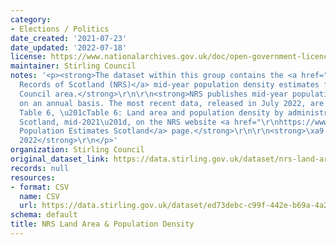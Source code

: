 ```yaml
---
category:
- Elections / Politics
date_created: '2021-07-23'
date_updated: '2022-07-18'
license: https://www.nationalarchives.gov.uk/doc/open-government-licence/version/3/
maintainer: Stirling Council
notes: '<p><strong>The dataset within this group contains the <a href="https://www.nrscotland.gov.uk/">National
  Records of Scotland (NRS)</a> mid-year population density estimates for the Stirling
  Council area.</strong>\r\n\r\n<strong>NRS publishes mid-year population estimates
  on an annual basis. The most recent data, released in July 2022, are sourced from
  Table 6, \u201cTable 6: Land area and population density by administrative area,
  Scotland, mid-2021\u201d, on the NRS website <a href="\r\nhttps://www.nrscotland.gov.uk/statistics-and-data/statistics/statistics-by-theme/population/population-estimates/mid-year-population-estimates/mid-2021">Mid-2021
  Population Estimates Scotland</a> page.</strong>\r\n\r\n<strong>\xa9 Crown Copyright
  2022</strong>\r\n</p>'
organization: Stirling Council
original_dataset_link: https://data.stirling.gov.uk/dataset/nrs-land-area-and-population-density
records: null
resources:
- format: CSV
  name: CSV
  url: https://data.stirling.gov.uk/dataset/ed73debc-c99f-442e-b69a-4a288235bf2f/resource/8d8e7c94-701e-4f38-9346-f5b0bf25d121/download/20220718-stirling-nrs-land-area-population-density-estimates-2000-to-2021.csv
schema: default
title: NRS Land Area & Population Density
---
```

